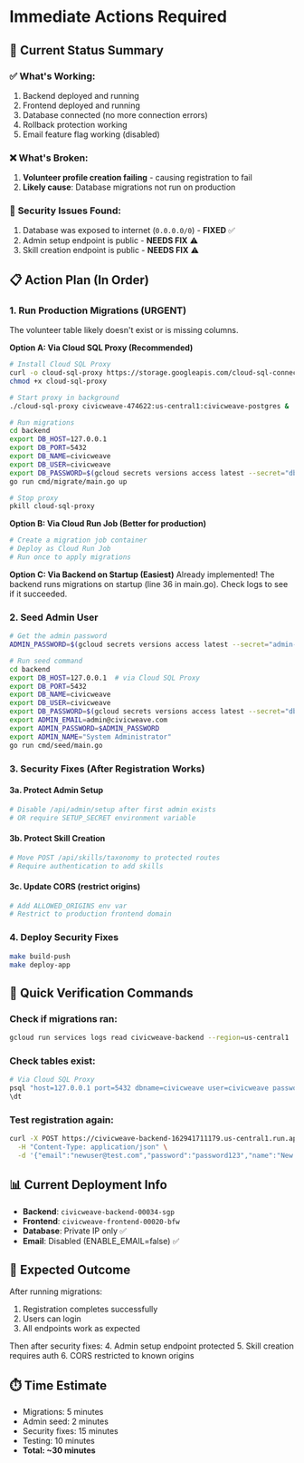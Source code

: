# Immediate Actions Required

## 🚨 Current Status Summary

### ✅ **What's Working:**
1. Backend deployed and running
2. Frontend deployed and running
3. Database connected (no more connection errors)
4. Rollback protection working
5. Email feature flag working (disabled)

### ❌ **What's Broken:**
1. **Volunteer profile creation failing** - causing registration to fail
2. **Likely cause**: Database migrations not run on production

### 🔐 **Security Issues Found:**
1. Database was exposed to internet (`0.0.0.0/0`) - **FIXED** ✅
2. Admin setup endpoint is public - **NEEDS FIX** ⚠️
3. Skill creation endpoint is public - **NEEDS FIX** ⚠️

## 📋 Action Plan (In Order)

### 1. Run Production Migrations (URGENT)

The volunteer table likely doesn't exist or is missing columns.

**Option A: Via Cloud SQL Proxy (Recommended)**
```bash
# Install Cloud SQL Proxy
curl -o cloud-sql-proxy https://storage.googleapis.com/cloud-sql-connectors/cloud-sql-proxy/v2.8.0/cloud-sql-proxy.linux.amd64
chmod +x cloud-sql-proxy

# Start proxy in background
./cloud-sql-proxy civicweave-474622:us-central1:civicweave-postgres &

# Run migrations
cd backend
export DB_HOST=127.0.0.1
export DB_PORT=5432
export DB_NAME=civicweave
export DB_USER=civicweave
export DB_PASSWORD=$(gcloud secrets versions access latest --secret="db-password")
go run cmd/migrate/main.go up

# Stop proxy
pkill cloud-sql-proxy
```

**Option B: Via Cloud Run Job (Better for production)**
```bash
# Create a migration job container
# Deploy as Cloud Run Job
# Run once to apply migrations
```

**Option C: Via Backend on Startup (Easiest)**
Already implemented! The backend runs migrations on startup (line 36 in main.go).
Check logs to see if it succeeded.

### 2. Seed Admin User

```bash
# Get the admin password
ADMIN_PASSWORD=$(gcloud secrets versions access latest --secret="admin-password")

# Run seed command
cd backend
export DB_HOST=127.0.0.1  # via Cloud SQL Proxy
export DB_PORT=5432
export DB_NAME=civicweave
export DB_USER=civicweave
export DB_PASSWORD=$(gcloud secrets versions access latest --secret="db-password")
export ADMIN_EMAIL=admin@civicweave.com
export ADMIN_PASSWORD=$ADMIN_PASSWORD
export ADMIN_NAME="System Administrator"
go run cmd/seed/main.go
```

### 3. Security Fixes (After Registration Works)

#### 3a. Protect Admin Setup
```bash
# Disable /api/admin/setup after first admin exists
# OR require SETUP_SECRET environment variable
```

#### 3b. Protect Skill Creation
```bash
# Move POST /api/skills/taxonomy to protected routes
# Require authentication to add skills
```

#### 3c. Update CORS (restrict origins)
```bash
# Add ALLOWED_ORIGINS env var
# Restrict to production frontend domain
```

### 4. Deploy Security Fixes
```bash
make build-push
make deploy-app
```

## 🧪 Quick Verification Commands

### Check if migrations ran:
```bash
gcloud run services logs read civicweave-backend --region=us-central1 | grep -i migration
```

### Check tables exist:
```bash
# Via Cloud SQL Proxy
psql "host=127.0.0.1 port=5432 dbname=civicweave user=civicweave password=XXX"
\dt
```

### Test registration again:
```bash
curl -X POST https://civicweave-backend-162941711179.us-central1.run.app/api/auth/register \
  -H "Content-Type: application/json" \
  -d '{"email":"newuser@test.com","password":"password123","name":"New User","consent_given":true}'
```

## 📊 Current Deployment Info

- **Backend**: `civicweave-backend-00034-sgp`
- **Frontend**: `civicweave-frontend-00020-bfw` 
- **Database**: Private IP only ✅
- **Email**: Disabled (ENABLE_EMAIL=false) ✅

## 🎯 Expected Outcome

After running migrations:
1. Registration completes successfully
2. Users can login
3. All endpoints work as expected

Then after security fixes:
4. Admin setup endpoint protected
5. Skill creation requires auth
6. CORS restricted to known origins

## ⏱️ Time Estimate

- Migrations: 5 minutes
- Admin seed: 2 minutes
- Security fixes: 15 minutes
- Testing: 10 minutes
- **Total: ~30 minutes**

